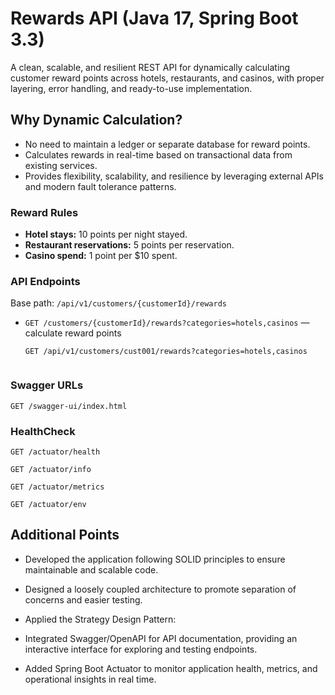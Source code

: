# Rewards API (Java 17, Spring Boot 3.3)

A clean, scalable, and resilient REST API for dynamically calculating customer reward points across hotels, restaurants, and casinos, with proper layering, error handling, and ready-to-use implementation.

## Why Dynamic Calculation?
- No need to maintain a ledger or separate database for reward points.
- Calculates rewards in real-time based on transactional data from existing services.
- Provides flexibility, scalability, and resilience by leveraging external APIs and modern fault tolerance patterns.

### Reward Rules
- **Hotel stays:** 10 points per night stayed.
- **Restaurant reservations:** 5 points per reservation.
- **Casino spend:** 1 point per $10 spent.

### API Endpoints

Base path: `/api/v1/customers/{customerId}/rewards`

- `GET /customers/{customerId}/rewards?categories=hotels,casinos` — calculate reward points
  ```http
  GET /api/v1/customers/cust001/rewards?categories=hotels,casinos


### Swagger URLs

    GET /swagger-ui/index.html


### HealthCheck 

    GET /actuator/health 

    GET /actuator/info 

    GET /actuator/metrics 

    GET /actuator/env 


## Additional Points

- Developed the application following SOLID principles to ensure maintainable and scalable code.

- Designed a loosely coupled architecture to promote separation of concerns and easier testing.

- Applied the Strategy Design Pattern:

- Integrated Swagger/OpenAPI for API documentation, providing an interactive interface for exploring and testing endpoints.

- Added Spring Boot Actuator to monitor application health, metrics, and operational insights in real time.


